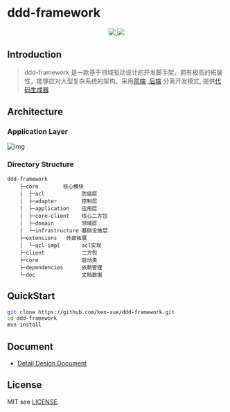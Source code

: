 # ddd-framework

<p align="center">
  <a href="https://github.com/ken-xue/ddd-framework/blob/master/LICENSE">
    <img src="https://img.shields.io/static/v1?label=license&message=MIT&color=green">
  </a>
  <a href="https://www.oracle.com/java">
    <img src="https://img.shields.io/static/v1?label=JDK&message=1.8&color=red">
  </a>
</p>



## Introduction

> ddd-framework 是一款基于领域驱动设计的开发脚手架，拥有极高的拓展性，能够应对大型复杂系统的架构。采用[前端](https://github.com/ken-xue/ddd-framework-vue) ,[后端](https://github.com/ken-xue/ddd-framework) 分离开发模式, 提供[代码生成器](https://github.com/ken-xue/ddd-framework-code-generator)

## Architecture

### Application Layer

![img](https://cdn.nlark.com/yuque/0/2021/png/2630542/1639145697424-168ad4a4-aa29-4d10-b005-399fc26c00f7.png)

### Directory Structure

```
ddd-framework
    ├─core        核心模块
    │  ├─acl            防腐层
    │  ├─adapter        控制层
    │  ├─application    应用层
    │  ├─core-client    核心二方包
    │  ├─domain         领域层
    │  └─infrastructure 基础设施层
    ├─extensions   外部拓展
    │  └─acl-impl       acl实现
    ├─client            二方包
    ├─core              启动类
    ├─dependencies      依赖管理
    └─doc               文档数据
```

## QuickStart

```bash
git clone https://github.com/ken-xue/ddd-framework.git
cd ddd-framework
mvn install
```
## Document

- [Detail Design Document]()

## License

MIT see [LICENSE](./LICENSE).
